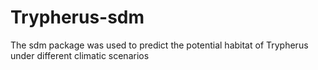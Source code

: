 # Trypherus-sdm
The sdm package was used to predict the potential habitat of Trypherus under different climatic scenarios
